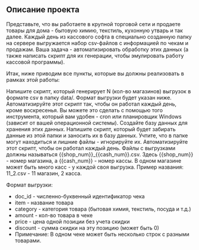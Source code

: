 ## Описание проекта
Представьте, что вы работаете в крупной торговой сети и продаете товары для дома - бытовую химию, текстиль, кухонную утварь и так далее. Каждый день из кассового софта в специально созданную папку на сервере выгружается набор csv-файлов с информацией по чекам и продажам. Ваша задача - автоматизировать обработку этих данных (а также написать скрипт для их генерации, чтобы эмулировать работу кассовой программы).

Итак, ниже приводим все пункты, которые вы должны реализовать в рамках этой работы:

Напишите скрипт, который генерирует N (кол-во магазинов) выгрузок в формате csv в папку data/. Формат выгрузки будет указан ниже.
Автоматизируйте этот скрипт так, чтобы он работал каждый день, кроме воскресенья. Вы можете это сделать с помощью того инструмента, который вам удобен - cron или планировщик Windows (зависит от вашей операционной системы).
Создайте базу данных для хранения этих данных.
Напишите скрипт, который будет забирать данные из этой папки и заносить их в базу данных. Учтите, что в папке могут находиться и лишние файлы - игнорируйте их.
Автоматизируйте этот скрипт, чтобы он работал каждый день.
Файлы с выгрузками должны называться {{shop_num}}_{{cash_num}}.csv. Здесь {{shop_num}} - номер магазина, а {{cash_num}} - номер кассы. В одном магазине может быть много касс - у каждой своя выгрузка. Пример названия: 11_2.csv - 11 магазин, 2 касса.

Формат выгрузки:

- doc_id - численно-буквенный идентификатор чека
- item - название товара
- category - категория товара (бытовая химия, текстиль, посуда и т.д.)
- amount - кол-во товара в чеке
- price - цена одной позиции без учета скидки
- discount - сумма скидки на эту позицию (может быть 0)
- Примечание: В одном чеке может быть несколько строк с разными товарами.
